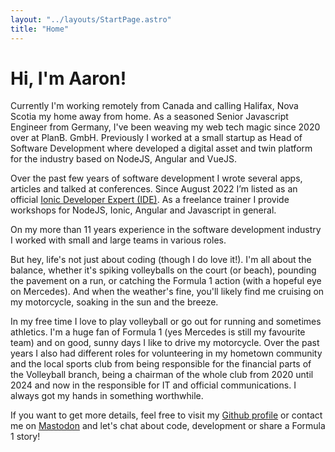 ```yaml
---
layout: "../layouts/StartPage.astro"
title: "Home"
---
```


# Hi, I'm Aaron!

Currently I'm working remotely from Canada and calling Halifax, Nova Scotia my home away from home. 
As a seasoned Senior Javascript Engineer from Germany, I've been weaving my web tech magic since 2020 over at PlanB. GmbH.
Previously I worked at a small startup as Head of Software Development where developed a digital asset and twin platform for the industry based on NodeJS, Angular and VueJS.

Over the past few years of software development I wrote several apps, articles and talked at conferences. Since August 2022 I’m listed as an official [Ionic Developer Expert (IDE)](https://ionic.io/developer-experts).
As a freelance trainer I provide workshops for NodeJS, Ionic, Angular and Javascript in general. 

On my more than 11 years experience in the software development industry I worked with small and large teams in various roles.

But hey, life's not just about coding (though I do love it!). I'm all about the balance, whether it's spiking volleyballs on the court (or beach), pounding the pavement on a run, or catching the Formula 1 action (with a hopeful eye on Mercedes). And when the weather's fine, you'll likely find me cruising on my motorcycle, soaking in the sun and the breeze.

In my free time I love to play volleyball or go out for running and sometimes athletics. I'm a huge fan of Formula 1 (yes Mercedes is still my favourite team) and on good, sunny days I like to drive my motorcycle.
Over the past years I also had different roles for volunteering in my hometown community and the local sports club from being responsible for the financial parts of the Volleyball branch, being a chairman of the whole club from 2020 until 2024 and now in the responsible for IT and official communications. I always got my hands in something worthwhile.

If you want to get more details, feel free to visit my [Github profile](https://github.com/aaronczichon) or contact me on [Mastodon](https://mastodon.social/@czichon) and let's chat about code, development or share a Formula 1 story!